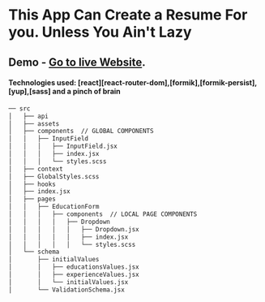 # This App Can Create a Resume For you. Unless You Ain't Lazy

## Demo - [Go to live Website](https://resume-app-production.up.railway.app/).

#### Technologies used: [react][react-router-dom],[formik],[formik-persist],[yup],[sass] and a pinch of brain

```bash
── src
│   ├── api   
│   ├── assets  
│   ├── components  // GLOBAL COMPONENTS
│   │   ├── InputField
│   │   │   ├── InputField.jsx 
│   │   │   ├── index.jsx 
│   │   │   └── styles.scss 
│   ├── context
│   ├── GlobalStyles.scss
│   ├── hooks
│   ├── index.jsx
│   ├── pages 
│   │   ├── EducationForm 
│   │   │   ├── components  // LOCAL PAGE COMPONENTS
│   │   │   │   ├── Dropdown
│   │   │   │   │   ├── Dropdown.jsx
│   │   │   │   │   ├── index.jsx
│   │   │   │   │   └── styles.scss
│   └── schema
│       ├── initialValues
│       │   ├── educationsValues.jsx
│       │   ├── experienceValues.jsx
│       │   └── initialValues.jsx
│       └── ValidationSchema.jsx
```
